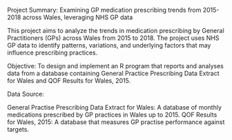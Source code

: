 Project Summary: Examining GP medication prescribing trends from 2015-2018 across Wales, leveraging NHS GP data

This project aims to analyze the trends in medication prescribing by General Practitioners (GPs) across Wales from 2015 to 2018. 
The project uses NHS GP data to identify patterns, variations, and underlying factors that may influence prescribing practices.

Objective:
To design and implement an R program that reports and analyses data from a database containing General Practice Prescribing Data Extract 
for Wales and QOF Results for Wales, 2015.

Data Source:

General Practise Prescribing Data Extract for Wales: A database of monthly medications prescribed by GP practices in Wales up to 2015.
QOF Results for Wales, 2015: A database that measures GP practise performance against targets.
